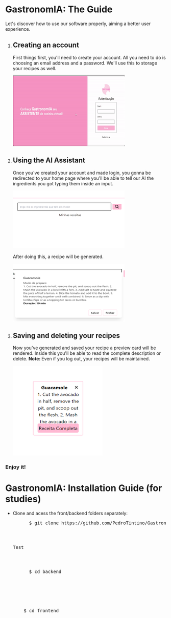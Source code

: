 <h1>GastronomIA: The Guide</h1> 
<p>Let's discover how to use our software properly, aiming a better user experience.</p>
<ol>
  <li>
    <h2>Creating an account</h2>
    <p>First things first, you'll need to create your account. All you need to do is choosing an email address and a password. We'll use this to storage your recipes as well.      </p>
    <img src="https://github.com/PedroTintino/GastronomIA/blob/main/gastronomia-gif.gif" alt="An usage preview" width="350" height="220">
  </li>
  <li>
    <h2>Using the AI Assistant</h2>
    <p>Once you've created your account and made login, you gonna be redirected to your home page where you'll be able to tell our AI the ingredients you got typing them       inside an input.</p> 
     <img src="https://github.com/PedroTintino/GastronomIA/blob/main/input-preview.png" alt="Input example" width="350" height="180">
    <p>After doing this, a recipe will be generated.</p>
      <img src="https://github.com/PedroTintino/GastronomIA/blob/main/modal-preview.png" alt="Input example" width="350" height="180">
  </li>
  <li>
    <h2>Saving and deleting your recipes</h2>
    <p>Now you've generated and saved your recipe a preview card will be rendered. Inside this you'll be able to read the complete description or delete. <strong>Note:           </strong> Even if you log out, your recipes will be maintained.</p>
    <img src="https://github.com/PedroTintino/GastronomIA/blob/main/card-preview.png" alt="Input example" width="280" height="280">
  </li>
</ol>
<h3>Enjoy it!</h3>
<h1>GastronomIA: Installation Guide (for studies)</h1>
<ul>
  <li>
    <p>Clone and acess the front/backend folders separately:</p>
    <pre class="language-bash">
      $ git clone https://github.com/PedroTintino/GastronomIA
    <pre>
    <p>Test</p>
    <pre class="language-bash">
      $ cd backend
    <pre>
    <p>
    <pre class="language-bash">
    $ cd frontend
    <pre>
    </p>
  </li>
</ul>

